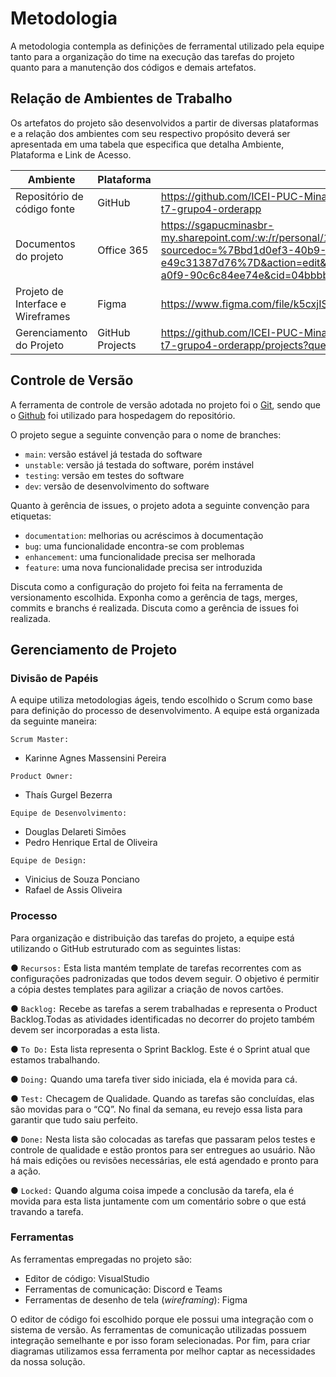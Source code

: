 
# Metodologia

A metodologia contempla as definições de ferramental utilizado pela equipe tanto para a organização do time na execução das tarefas do projeto quanto para a manutenção dos códigos e demais artefatos.  

## Relação de Ambientes de Trabalho

Os artefatos do projeto são desenvolvidos a partir de diversas plataformas e a relação dos ambientes com seu respectivo propósito deverá ser apresentada em uma tabela que especifica que detalha Ambiente, Plataforma e Link de Acesso. 


| Ambiente | Plataforma | Link de Acesso |
| ----------------------------| ------------- | ---------------------------------------------------------------------- |
| Repositório de código fonte | GitHub | https://github.com/ICEI-PUC-Minas-PMV-ADS/pmv-ads-2023-1-e3-proj-mov-t7-grupo4-orderapp |
| Documentos do projeto | Office 365 | https://sgapucminasbr-my.sharepoint.com/:w:/r/personal/1242997_sga_pucminas_br/_layouts/15/Doc.aspx?sourcedoc=%7Bbd1d0ef3-40b9-4370-a5fa-e49c31387d76%7D&action=edit&wdPreviousSession=1ecc00a3-8e80-432e-a0f9-90c6c84ee74e&cid=04bbbbbb-0ea9-4f59-98e1-2116a11dfe2c |
| Projeto de Interface e  Wireframes | Figma | https://www.figma.com/file/k5cxjISmNT5XHWED1a6pT5/OhChefia?node-id=3-488 |
| Gerenciamento do Projeto | GitHub Projects | https://github.com/ICEI-PUC-Minas-PMV-ADS/pmv-ads-2023-1-e3-proj-mov-t7-grupo4-orderapp/projects?query=is%3Aopen |


## Controle de Versão

A ferramenta de controle de versão adotada no projeto foi o
[Git](https://git-scm.com/), sendo que o [Github](https://github.com)
foi utilizado para hospedagem do repositório.

O projeto segue a seguinte convenção para o nome de branches:

- `main`: versão estável já testada do software
- `unstable`: versão já testada do software, porém instável
- `testing`: versão em testes do software
- `dev`: versão de desenvolvimento do software

Quanto à gerência de issues, o projeto adota a seguinte convenção para
etiquetas:

- `documentation`: melhorias ou acréscimos à documentação
- `bug`: uma funcionalidade encontra-se com problemas
- `enhancement`: uma funcionalidade precisa ser melhorada
- `feature`: uma nova funcionalidade precisa ser introduzida

Discuta como a configuração do projeto foi feita na ferramenta de versionamento escolhida. Exponha como a gerência de tags, merges, commits e branchs é realizada. Discuta como a gerência de issues foi realizada.


## Gerenciamento de Projeto


### Divisão de Papéis

A equipe utiliza metodologias ágeis, tendo escolhido o Scrum como base para definição do processo de desenvolvimento. 
A equipe está organizada da seguinte maneira: 

`Scrum Master:`
- Karinne Agnes Massensini Pereira  

`Product Owner:`
- Thaís Gurgel Bezerra 

`Equipe de Desenvolvimento:`
- Douglas Delareti Simões 
- Pedro Henrique Ertal de Oliveira  

`Equipe de Design:`
- Vinicius de Souza Ponciano 
- Rafael de Assis Oliveira
 

### Processo

Para organização e distribuição das tarefas do projeto, a equipe está utilizando o GitHub estruturado com as seguintes listas:   

● `Recursos:` Esta lista mantém template de tarefas recorrentes com as configurações padronizadas que todos devem seguir. O objetivo é permitir a cópia destes templates para agilizar a criação de novos cartões. 

● `Backlog:` Recebe as tarefas a serem trabalhadas e representa o Product Backlog.Todas as atividades identificadas no decorrer do projeto também devem ser incorporadas a esta lista. 

● `To Do:` Esta lista representa o Sprint Backlog. Este é o Sprint atual que estamos trabalhando. 

● `Doing:` Quando uma tarefa tiver sido iniciada, ela é movida para cá. 

● `Test:` Checagem de Qualidade. Quando as tarefas são concluídas, elas são movidas para o “CQ”. No final da semana, eu revejo essa lista para garantir que tudo saiu perfeito. 

● `Done:` Nesta lista são colocadas as tarefas que passaram pelos testes e controle de qualidade e estão prontos para ser entregues ao usuário. Não há mais edições ou revisões necessárias, ele está agendado e pronto para a ação. 

● `Locked:` Quando alguma coisa impede a conclusão da tarefa, ela é movida para esta lista juntamente com um comentário sobre o que está travando a tarefa.


### Ferramentas

As ferramentas empregadas no projeto são:

- Editor de código: VisualStudio
- Ferramentas de comunicação: Discord e Teams
- Ferramentas de desenho de tela (_wireframing_): Figma

O editor de código foi escolhido porque ele possui uma integração com o sistema de versão. As ferramentas de comunicação utilizadas possuem integração semelhante e por isso foram selecionadas. Por fim, para criar diagramas utilizamos essa ferramenta por melhor captar as necessidades da nossa solução.
